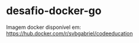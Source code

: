 # desafio-docker-go

Imagem docker disponível em:
https://hub.docker.com/r/svbgabriel/codeeducation
